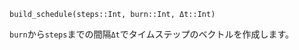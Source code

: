 ```
build_schedule(steps::Int, burn::Int, Δt::Int)
```

`burn`から`steps`までの間隔`Δt`でタイムステップのベクトルを作成します。
